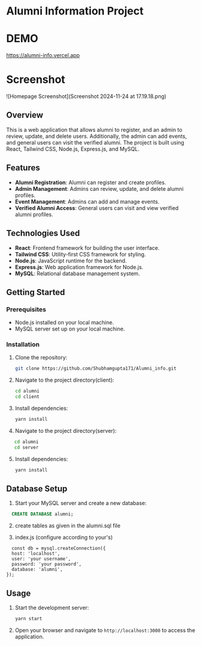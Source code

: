 # Alumni Information Project

# DEMO
  https://alumni-info.vercel.app

# Screenshot
![Homepage Screenshot](Screenshot 2024-11-24 at 17.19.18.png)

  
## Overview

This is a web application that allows alumni to register, and an admin to review, update, and delete users. 
Additionally, the admin can add events, and general users can visit the verified alumni. 
The project is built using React, Tailwind CSS, Node.js, Express.js, and MySQL.

## Features

- **Alumni Registration**: Alumni can register and create profiles.
- **Admin Management**: Admins can review, update, and delete alumni profiles.
- **Event Management**: Admins can add and manage events.
- **Verified Alumni Access**: General users can visit and view verified alumni profiles.

## Technologies Used

- **React**: Frontend framework for building the user interface.
- **Tailwind CSS**: Utility-first CSS framework for styling.
- **Node.js**: JavaScript runtime for the backend.
- **Express.js**: Web application framework for Node.js.
- **MySQL**: Relational database management system.

## Getting Started

### Prerequisites

- Node.js installed on your local machine.
- MySQL server set up on your local machine.

### Installation

1. Clone the repository:

   ```bash
   git clone https://github.com/Shubhamgupta171/Alumni_info.git
   

2. Navigate to the project directory(client):

   ```bash
   cd alumni
   cd client
   ```

3. Install dependencies:

   ```bash
   yarn install
   ```
   
4. Navigate to the project directory(server):
   
```bash
   cd alumni
   cd server
   ```

5. Install dependencies:

   ```bash
   yarn install
   ```
   
   
## Database Setup

1. Start your MySQL server and create a new database:

```sql
  CREATE DATABASE alumni;
```

2. create tables as given in the alumni.sql file

3. index.js (configure according to your's)

```
  const db = mysql.createConnection({
  host: 'localhost',
  user: 'your username',
  password: 'your password',
  database: 'alumni',
});
```

## Usage

1. Start the development server:

   ```bash
   yarn start
   ```

2. Open your browser and navigate to `http://localhost:3000` to access the application.
